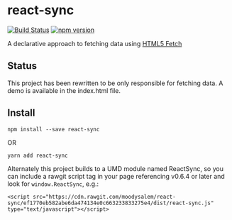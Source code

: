 # react-sync
[![Build Status](https://travis-ci.org/moodysalem/react-sync.svg)](https://travis-ci.org/moodysalem/react-sync)
[![npm version](https://img.shields.io/npm/v/react-sync.svg)](https://www.npmjs.com/package/react-sync)

A declarative approach to fetching data using [HTML5 Fetch](https://developer.mozilla.org/en-US/docs/Web/API/Fetch_API)

## Status
This project has been rewritten to be only responsible for fetching data. A demo is available in the index.html file.

## Install
`npm install --save react-sync`

OR

`yarn add react-sync`

Alternately this project builds to a UMD module named ReactSync, so you can include a rawgit script tag in your page referencing v0.6.4 or later and look for `window.ReactSync`, e.g.: 

`<script src="https://cdn.rawgit.com/moodysalem/react-sync/ef1770eb582abe6da474134e0c663233833275e4/dist/react-sync.js" type="text/javascript"></script>`
